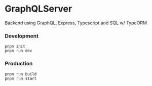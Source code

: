# GraphQLServer
Backend using GraphQL, Express, Typescript and SQL w/ TypeORM

### Development
`pnpm init` \
`pnpm run dev`

### Production

`pnpm run build`\
`pnpm run start`
